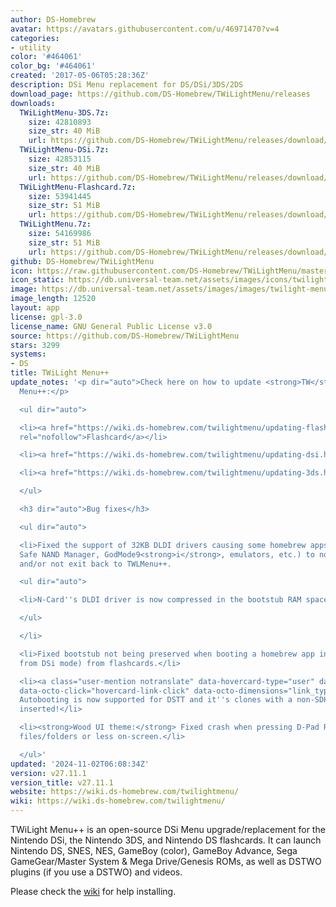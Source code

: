 ```yaml
---
author: DS-Homebrew
avatar: https://avatars.githubusercontent.com/u/46971470?v=4
categories:
- utility
color: '#464061'
color_bg: '#464061'
created: '2017-05-06T05:28:36Z'
description: DSi Menu replacement for DS/DSi/3DS/2DS
download_page: https://github.com/DS-Homebrew/TWiLightMenu/releases
downloads:
  TWiLightMenu-3DS.7z:
    size: 42810893
    size_str: 40 MiB
    url: https://github.com/DS-Homebrew/TWiLightMenu/releases/download/v27.11.1/TWiLightMenu-3DS.7z
  TWiLightMenu-DSi.7z:
    size: 42853115
    size_str: 40 MiB
    url: https://github.com/DS-Homebrew/TWiLightMenu/releases/download/v27.11.1/TWiLightMenu-DSi.7z
  TWiLightMenu-Flashcard.7z:
    size: 53941445
    size_str: 51 MiB
    url: https://github.com/DS-Homebrew/TWiLightMenu/releases/download/v27.11.1/TWiLightMenu-Flashcard.7z
  TWiLightMenu.7z:
    size: 54169986
    size_str: 51 MiB
    url: https://github.com/DS-Homebrew/TWiLightMenu/releases/download/v27.11.1/TWiLightMenu.7z
github: DS-Homebrew/TWiLightMenu
icon: https://raw.githubusercontent.com/DS-Homebrew/TWiLightMenu/master/booter/Twilight%2B%2B-animated%20icon-fix.gif
icon_static: https://db.universal-team.net/assets/images/icons/twilight-menu.png
image: https://db.universal-team.net/assets/images/images/twilight-menu.png
image_length: 12520
layout: app
license: gpl-3.0
license_name: GNU General Public License v3.0
source: https://github.com/DS-Homebrew/TWiLightMenu
stars: 3299
systems:
- DS
title: TWiLight Menu++
update_notes: '<p dir="auto">Check here on how to update <strong>TW</strong>i<strong>L</strong>ight
  Menu++:</p>

  <ul dir="auto">

  <li><a href="https://wiki.ds-homebrew.com/twilightmenu/updating-flashcard.html"
  rel="nofollow">Flashcard</a></li>

  <li><a href="https://wiki.ds-homebrew.com/twilightmenu/updating-dsi.html" rel="nofollow">DSi</a></li>

  <li><a href="https://wiki.ds-homebrew.com/twilightmenu/updating-3ds.html" rel="nofollow">3DS</a></li>

  </ul>

  <h3 dir="auto">Bug fixes</h3>

  <ul dir="auto">

  <li>Fixed the support of 32KB DLDI drivers causing some homebrew apps (ex. dumpTool,
  Safe NAND Manager, GodMode9<strong>i</strong>, emulators, etc.) to not work correctly
  and/or not exit back to TWLMenu++.

  <ul dir="auto">

  <li>N-Card''s DLDI driver is now compressed in the bootstub RAM space.</li>

  </ul>

  </li>

  <li>Fixed bootstub not being preserved when booting a homebrew app in DS mode (switched
  from DSi mode) from flashcards.</li>

  <li><a class="user-mention notranslate" data-hovercard-type="user" data-hovercard-url="/users/lifehackerhansol/hovercard"
  data-octo-click="hovercard-link-click" data-octo-dimensions="link_type:self" href="https://github.com/lifehackerhansol">@lifehackerhansol</a>:
  Autobooting is now supported for DSTT and it''s clones with a non-SDHC microSD card
  inserted!</li>

  <li><strong>Wood UI theme:</strong> Fixed crash when pressing D-Pad Right with 2
  files/folders or less on-screen.</li>

  </ul>'
updated: '2024-11-02T06:08:34Z'
version: v27.11.1
version_title: v27.11.1
website: https://wiki.ds-homebrew.com/twilightmenu/
wiki: https://wiki.ds-homebrew.com/twilightmenu/
---
```

TWiLight Menu++ is an open-source DSi Menu upgrade/replacement for the Nintendo DSi, the Nintendo 3DS, and Nintendo DS flashcards. It can launch Nintendo DS, SNES, NES, GameBoy (color), GameBoy Advance, Sega GameGear/Master System & Mega Drive/Genesis ROMs, as well as DSTWO plugins (if you use a DSTWO) and videos.

Please check the [wiki](https://wiki.ds-homebrew.com/twilightmenu/) for help installing.
